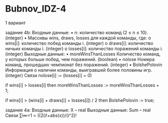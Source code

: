 # Bubnov_IDZ-4
1 вариант 

задание 4b:
Входные данные:
•	n: количество команд (2 ≤ n ≤ 10). (integer)
•	Массивы wins, draws, losses для каждой команды, где:
o	wins[i]: количество побед команды i. (integer)
o	draws[i]: количество ничьих команды i. (integer)
o	losses[i]: количество поражений команды i. (integer)
Выходные данные:
•	moreWinsThanLosses Количество команд, у которых больше побед, чем поражений. (boolean)
•	nolose Номера команд, прошедших чемпионат без поражений. (integer)
•	BolshePolovin  Информация о наличии команды, выигравшей более половины игр. (integer)
Связи
nolose[i] := (losses[i] = 0)

if wins[i] > losses[i] then moreWinsThanLosses := moreWinsThanLosses + 1;

if wins[i] > (wins[i] + draws[i] + losses[i]) / 2 then BolshePolovin := true;




задание 4а:
Входные данные:
X – real
Выходные данные:
Sum – real
Связи
∑i∞=1 = ((2i)!+abs(x))/(i^2)!
